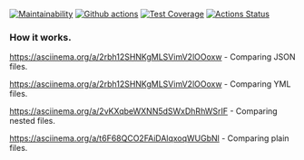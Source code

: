 [![Maintainability](https://api.codeclimate.com/v1/badges/7b0f4a5d3858c6ea7a12/maintainability)](https://codeclimate.com/github/KatherinaFed/frontend-project-lvl2/maintainability) [![Github actions](https://github.com/KatherinaFed/frontend-project-lvl2/actions/workflows/github-actions.yml/badge.svg)](https://github.com/KatherinaFed/frontend-project-lvl2/actions/workflows/github-actions.yml) [![Test Coverage](https://api.codeclimate.com/v1/badges/7b0f4a5d3858c6ea7a12/test_coverage)](https://codeclimate.com/github/KatherinaFed/frontend-project-lvl2/test_coverage) [![Actions Status](https://github.com/KatherinaFed/frontend-project-lvl2/workflows/hexlet-check/badge.svg)](https://github.com/KatherinaFed/frontend-project-lvl2/actions)

### How it works.

https://asciinema.org/a/2rbh12SHNKgMLSVimV2lOOoxw - Comparing JSON files.

https://asciinema.org/a/2rbh12SHNKgMLSVimV2lOOoxw - Comparing YML files.

https://asciinema.org/a/2vKXqbeWXNN5dSWxDhRhWSrIF - Comparing nested files.

https://asciinema.org/a/t6F68QCO2FAiDAlqxoqWUGbNl - Comparing plain files.